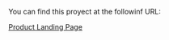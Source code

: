 You can find this proyect at the followinf URL:

[Product Landing Page](https://giacomo882.github.io/landing-page/)

